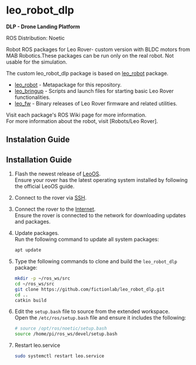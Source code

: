 # leo_robot_dlp


**DLP - Drone Landing Platform**

ROS Distribution: Noetic

Robot ROS packages for Leo Rover- custom version with BLDC motors from MAB Robotics.These packages can be run only on the real robot. Not usable for the simulation.

The custom leo_robot_dlp package is based on [leo_robot] package.

* [leo_robot] - Metapackage for this repository.
* [leo_bringup] - Scripts and launch files for starting basic Leo Rover functionalities.
* [leo_fw] - Binary releases of Leo Rover firmware and related utilities.

Visit each package's ROS Wiki page for more information. \
For more information about the robot, visit [Robots/Leo Rover].

## Instalation Guide

## Installation Guide

1. Flash the newest release of [LeoOS].  
   Ensure your rover has the latest operating system installed by following the official LeoOS guide.

2. Connect to the rover via [SSH].  

3. Connect the rover to the [Internet].  
   Ensure the rover is connected to the network for downloading updates and packages.

4. Update packages.  
   Run the following command to update all system packages:  
   ```bash
   apt update
   ```
5. Type the following commands to clone and build the `leo_robot_dlp` package:  
   ```bash
   mkdir -p ~/ros_ws/src
   cd ~/ros_ws/src
   git clone https://github.com/fictionlab/leo_robot_dlp.git
   cd ..
   catkin build
   ```
6. Edit the `setup.bash` file to source from the extended workspace.  
   Open the `/etc/ros/setup.bash` file and ensure it includes the following:  
   ```bash
   # source /opt/ros/noetic/setup.bash
   source /home/pi/ros_ws/devel/setup.bash
7. Restart leo.service
   ```bash
   sudo systemctl restart leo.service
   ```

[leo_robot]: http://wiki.ros.org/leo_robot
[leo_bringup]: http://wiki.ros.org/leo_bringup
[leo_fw]: http://wiki.ros.org/leo_fw
[LeoOS]: https://docs.fictionlab.pl/leo-rover/guides/software-update
[ssh]: https://docs.fictionlab.pl/leo-rover/guides/ssh
[Internet]: https://docs.fictionlab.pl/leo-rover/guides/connect-to-network
